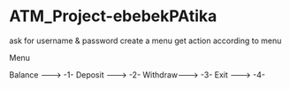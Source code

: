# ATM_Project-ebebekPAtika
ask for username & password
create a menu
get action according to menu

Menu

Balance ---> -1-
Deposit ---> -2-
Withdraw---> -3-
Exit    ---> -4-
